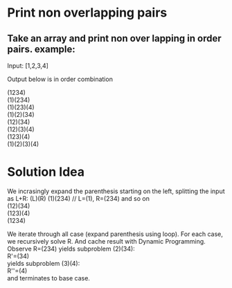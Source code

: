 # Print non overlapping pairs  
## Take an array and print non over lapping in order pairs. example:  
  
  
Input: [1,2,3,4]  
  
Output below is in order combination  
  
(1234)  
(1)(234)  
(1)(23)(4)  
(1)(2)(34)  
(12)(34)  
(12)(3)(4)  
(123)(4)  
(1)(2)(3)(4)  

# Solution Idea  
We incrasingly expand the parenthesis starting on the left, splitting the input as L+R:
(L)(R)
(1)(234)  // L=(1), R=(234) and so on  
(12)(34)  
(123)(4)  
(1234)  
  
We iterate through all case (expand parenthesis using loop). For each case, we recursively solve R. And cache result with Dynamic Programming.  
Observe 
R=(234) 
yields subproblem (2)(34):  
R'=(34)  
yields subproblem (3)(4):  
R''=(4)  
and terminates to base case.  
  
  
